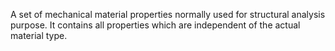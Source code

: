 A set of mechanical material properties normally used for structural analysis purpose. It contains all properties which are independent of the actual material type.

<!-- end of short definition -->


